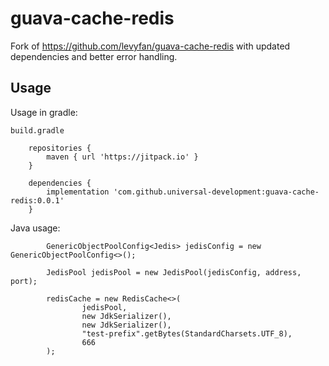 # guava-cache-redis

Fork of https://github.com/levyfan/guava-cache-redis with updated dependencies and better error handling.

## Usage

Usage in gradle:

`build.gradle`
```
    repositories {
        maven { url 'https://jitpack.io' }
    }

    dependencies {
        implementation 'com.github.universal-development:guava-cache-redis:0.0.1'
    }
```

Java usage:
```
        GenericObjectPoolConfig<Jedis> jedisConfig = new GenericObjectPoolConfig<>();

        JedisPool jedisPool = new JedisPool(jedisConfig, address, port);

        redisCache = new RedisCache<>(
                jedisPool,
                new JdkSerializer(),
                new JdkSerializer(),
                "test-prefix".getBytes(StandardCharsets.UTF_8),
                666
        );
```
